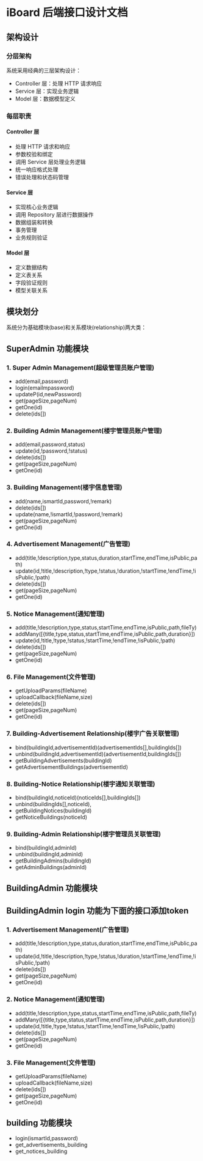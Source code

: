 # iBoard 后端接口设计文档
## 架构设计
### 分层架构
系统采用经典的三层架构设计：
- Controller 层：处理 HTTP 请求响应
- Service 层：实现业务逻辑
- Model 层：数据模型定义
### 每层职责
#### Controller 层
- 处理 HTTP 请求和响应
- 参数校验和绑定
- 调用 Service 层处理业务逻辑
- 统一响应格式处理
- 错误处理和状态码管理
#### Service 层
- 实现核心业务逻辑
- 调用 Repository 层进行数据操作
- 数据组装和转换
- 事务管理
- 业务规则验证
#### Model 层
- 定义数据结构
- 定义表关系
- 字段验证规则
- 模型关联关系
## 模块划分
系统分为基础模块(base)和关系模块(relationship)两大类：

## SuperAdmin 功能模块
### 1. Super Admin Management(超级管理员账户管理)
  - add(email,password)
  - login(emailmpassword)
  - updateP(id,newPassword)
  - get(pageSize,pageNum)
  - getOne(id)
  - delete(ids[])
### 2. Building Admin Management(楼宇管理员账户管理)
  - add(email,password,status)
  - update(id,!password,!status)
  - delete(ids[])
  - get(pageSize,pageNum)
  - getOne(id)
### 3. Building Management(楼宇信息管理)
  - add(name,ismartId,password,!remark)
  - delete(ids[])
  - update(name,!ismartId,!password,!remark)
  - get(pageSize,pageNum)
  - getOne(id)
### 4. Advertisement Management(广告管理)
  - add(title,!description,type,status,duration,startTime,endTime,isPublic,path)
  - update(id,!title,!description,!type,!status,!duration,!startTime,!endTime,!isPublic,!path)
  - delete(ids[])
  - get(pageSize,pageNum)
  - getOne(id)
### 5. Notice Management(通知管理)
  - add(title,!description,type,status,startTime,endTime,isPublic,path,fileTy)
  - addMany([{title,type,status,startTime,endTime,isPublic,path,duration}])
  - update(id,!title,!type,!status,!startTime,!endTime,!isPublic,!path)
  - delete(ids[])
  - get(pageSize,pageNum)
  - getOne(id)
### 6. File Management(文件管理)
  - getUploadParams(fileName)
  - uploadCallback(fileName,size)
  - delete(ids[])
  - get(pageSize,pageNum)
  - getOne(id)
### 7. Building-Advertisement Relationship(楼宇广告关联管理)
  - bind(buildingId,advertisementId)(advertisementIds[],buildingIds[])
  - unbind(buildingId,advertisementId)(advertisementId,buildingIds[])
  - getBuildingAdvertisements(buildingId)
  - getAdvertisementBuildings(advertisementId)
### 8. Building-Notice Relationship(楼宇通知关联管理)
  - bind(buildingId,noticeId)(noticeIds[],buildingIds[])
  - unbind(buildingIds[],noticeId),
  - getBuildingNotices(buildingId)  
  - getNoticeBuildings(noticeId)
### 9. Building-Admin Relationship(楼宇管理员关联管理)
  - bind(buildingId,adminId)
  - unbind(buildingId,adminId)
  - getBuildingAdmins(buildingId)
  - getAdminBuildings(adminId)


## BuildingAdmin 功能模块
## BuildingAdmin login 功能为下面的接口添加token
### 1. Advertisement Management(广告管理)
  - add(title,!description,type,status,duration,startTime,endTime,isPublic,path)
  - update(id,!title,!description,!type,!status,!duration,!startTime,!endTime,!isPublic,!path)
  - delete(ids[])
  - get(pageSize,pageNum)
  - getOne(id)
### 2. Notice Management(通知管理)
  - add(title,!description,type,status,startTime,endTime,isPublic,path,fileTy)
  - addMany([{title,type,status,startTime,endTime,isPublic,path,duration}])
  - update(id,!title,!type,!status,!startTime,!endTime,!isPublic,!path)
  - delete(ids[])
  - get(pageSize,pageNum)
  - getOne(id)
### 3. File Management(文件管理)
  - getUploadParams(fileName)
  - uploadCallback(fileName,size)
  - delete(ids[])
  - get(pageSize,pageNum)
  - getOne(id)

## building 功能模块
  - login(ismartId,password)
  - get_advertisements_building
  - get_notices_building 


<!-- services:
  backend:
    build: .  # 使用本地Dockerfile构建
    container_name: iboard_http_service
    restart: always
    ports:
      - "10031:10031"
    environment:
      - DB_HOST=mysql
      - DB_PORT=3306
      - DB_USER=root
      - DB_PASSWORD=1090119your
      - DB_NAME=iboard_db
      - DB_TIMEZONE=Asia/Shanghai

      - REDIS_HOST=redis
      - REDIS_PORT=6379
      - REDIS_PASSWORD=
      - REDIS_DB=0

      # 根据实际情况配置邮件服务
      - SMTP_ADDR=smtp.example.com
      - SMTP_PORT=587
      - SMTP_USER=your-email@example.com
      - SMTP_PASS=your-password
    volumes:
      - ./logs:/app/logs  # 将日志目录挂载到主机
    depends_on:
      mysql:
        condition: service_healthy
      redis:
        condition: service_started
    networks:
      - iboard-network
    logging:
      driver: "json-file"
      options:
        max-size: "10m"
        max-file: "365"

  mysql:
    image: mysql:8.0
    container_name: iboard_mysql
    restart: always
    ports:
      - "3308:3306"
    environment:
      - MYSQL_ROOT_PASSWORD=1090119your
      - MYSQL_DATABASE=iboard_db
    volumes:
      - mysql_data:/var/lib/mysql
    command: --default-authentication-plugin=mysql_native_password
    networks:
      - iboard-network
    healthcheck:
      test: ["CMD", "mysqladmin", "ping", "-h", "localhost", "-u", "root", "-p1090119your"]
      interval: 10s
      timeout: 5s
      retries: 5
    logging:
      driver: "json-file"
      options:
        max-size: "1m"
        max-file: "3"

  redis:
    image: redis:7.4.1
    container_name: iboard_redis
    restart: always
    ports:
      - "6379:6379"
    volumes:
      - redis_data:/data
    networks:
      - iboard-network
    logging:
      driver: "json-file"
      options:
        max-size: "1m"
        max-file: "365"

networks:
  iboard-network:
    driver: bridge

volumes:
  mysql_data:
  redis_data: -->